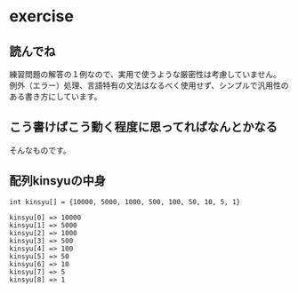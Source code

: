 # exercise

## 読んでね

練習問題の解答の１例なので、実用で使うような厳密性は考慮していません。  
例外（エラー）処理、言語特有の文法はなるべく使用せず、シンプルで汎用性のある書き方にしています。

## こう書けばこう動く程度に思ってればなんとかなる

そんなものです。

## 配列kinsyuの中身

```
int kinsyu[] = {10000, 5000, 1000, 500, 100, 50, 10, 5, 1}

kinsyu[0] => 10000
kinsyu[1] => 5000
kinsyu[2] => 1000
kinsyu[3] => 500
kinsyu[4] => 100
kinsyu[5] => 50
kinsyu[6] => 10
kinsyu[7] => 5
kinsyu[8] => 1
```
